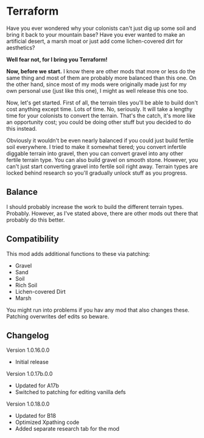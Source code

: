 # Terraform
Have you ever wondered why your colonists can't just dig up some soil and bring it back to your mountain base? Have you ever wanted to make an artificial desert, a marsh moat or just add come lichen-covered dirt for aesthetics?

**Well fear not, for I bring you Terraform!**

**Now, before we start.** I know there are other mods that more or less do the same thing and most of them are probably more balanced than this one. On the other hand, since most of my mods were originally made just for my own personal use (just like this one), I might as well release this one too.

Now, let's get started. First of all, the terrain tiles you'll be able to build don't cost anything except time. Lots of time. No, seriously. It will take a lengthy time for your colonists to convert the terrain. That's the catch, it's more like an opportunity cost; you could be doing other stuff but you decided to do this instead.

Obviously it wouldn't be even nearly balanced if you could just build fertile soil everywhere. I tried to make it somewhat tiered; you convert infertile diggable terrain into gravel, then you can convert gravel into any other fertile terrain type. You can also build gravel on smooth stone. However, you can't just start converting gravel into fertile soil right away. Terrain types are locked behind research so you'll gradually unlock stuff as you progress.

## Balance
I should probably increase the work to build the different terrain types. Probably. However, as I've stated above, there are other mods out there that probably do this better.

## Compatibility
This mod adds additional functions to these via patching:
- Gravel
- Sand
- Soil
- Rich Soil
- Lichen-covered Dirt
- Marsh

You might run into problems if you hav any mod that also changes these. Patching overwrites def edits so beware.

## Changelog
Version 1.0.16.0.0
- Initial release

Version 1.0.17b.0.0
- Updated for A17b
- Switched to patching for editing vanilla defs

Version 1.0.18.0.0
- Updated for B18
- Optimized Xpathing code
- Added separate research tab for the mod
